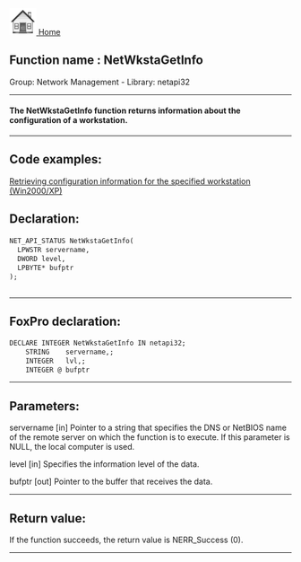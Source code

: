 [<img src="../../images/home.png"> Home ](https://github.com/VFPX/Win32API)  

## Function name : NetWkstaGetInfo
Group: Network Management - Library: netapi32    
***  


#### The NetWkstaGetInfo function returns information about the configuration of a workstation.
***  


## Code examples:
[Retrieving configuration information for the specified workstation (Win2000/XP)](../../samples/sample_436.md)  

## Declaration:
```foxpro  
NET_API_STATUS NetWkstaGetInfo(
  LPWSTR servername,
  DWORD level,
  LPBYTE* bufptr
);
  
```  
***  


## FoxPro declaration:
```foxpro  
DECLARE INTEGER NetWkstaGetInfo IN netapi32;
	STRING    servername,;
	INTEGER   lvl,;
	INTEGER @ bufptr  
```  
***  


## Parameters:
servername 
[in] Pointer to a string that specifies the DNS or NetBIOS name of the remote server on which the function is to execute. If this parameter is NULL, the local computer is used.

level 
[in] Specifies the information level of the data.

bufptr 
[out] Pointer to the buffer that receives the data.  
***  


## Return value:
If the function succeeds, the return value is NERR_Success (0).  
***  

